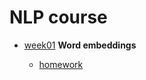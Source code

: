 # NLP course

- [week01](https://github.com/yandexdataschool/nlp_course/blob/2020/week01_embeddings) **Word embeddings**
  
  - [homework](https://github.com/GoshaTraksel/NLP_course/tree/main/week01_embeddings)
